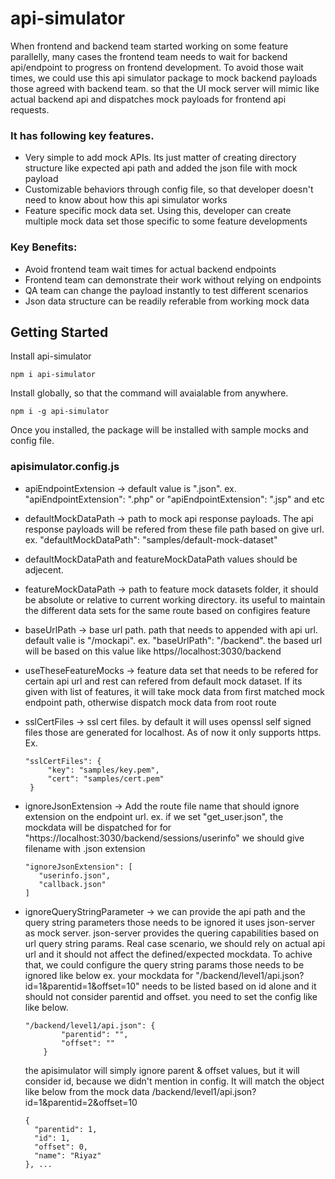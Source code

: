 # api-simulator

When frontend and backend team started working on some feature parallelly, many cases the frontend team needs to wait for backend api/endpoint to progress on frontend development. To avoid those wait times, we could use this api simulator package to mock backend payloads those agreed with backend team. so that the UI mock server will mimic like actual backend api and dispatches mock payloads for frontend api requests.

### It has following key features. 

* Very simple to add mock APIs. Its just matter of creating directory structure like expected api path and added the json file with mock payload
* Customizable behaviors through config file, so that developer doesn't need to know about how this api simulator works
* Feature specific mock data set. Using this, developer can create multiple mock data set those specific to some feature developments

### Key Benefits:

* Avoid frontend team wait times for actual backend endpoints
* Frontend team can demonstrate their work without relying on endpoints
* QA team can change the payload instantly to test different scenarios
* Json data structure can be readily referable from working mock data

## Getting Started

Install api-simulator
```
npm i api-simulator
```

Install globally, so that the command will avaialable from anywhere.

```
npm i -g api-simulator
```

Once you installed, the package will be installed with sample mocks and config file. 

### apisimulator.config.js

 * apiEndpointExtension -> default value is ".json". ex. "apiEndpointExtension": ".php" or "apiEndpointExtension": ".jsp" and etc
 
 * defaultMockDataPath -> path to mock api response payloads. The api response payloads will be refered from these file path based on give url. ex. "defaultMockDataPath":  "samples/default-mock-dataset"
  - defaultMockDataPath and featureMockDataPath values should be adjecent.
 
 * featureMockDataPath -> path to feature mock datasets folder, it should be absolute or relative to current working directory. its useful to maintain the different data sets for the same route based on configires feature
 
 * baseUrlPath -> base url path. path that needs to appended with api url. default valie is "/mockapi". ex. "baseUrlPath": "/backend". the based url will be based on this value like https//localhost:3030/backend
 
 * useTheseFeatureMocks -> feature data set that needs to be refered for certain api url and rest can refered from default mock dataset. If its given with list of features, it will take mock data from first matched mock endpoint path, otherwise dispatch mock data from root route
 
 * sslCertFiles -> ssl cert files. by default it will uses openssl self signed files those are generated for localhost. As of now it only supports https. 
   Ex. 
   ```
   "sslCertFiles": {
        "key": "samples/key.pem",
        "cert": "samples/cert.pem"
    }
    ```
    
 * ignoreJsonExtension -> Add the route file name that should ignore extension on the endpoint url. 
    ex. if we set "get_user.json", the mockdata will be dispatched for for "https://localhost:3030/backend/sessions/userinfo"
     we should give filename with .json extension
     
     ```
     "ignoreJsonExtension": [
        "userinfo.json",
        "callback.json"
    ]
     ```
 * ignoreQueryStringParameter -> we can provide the api path and the query string parameters those needs to be ignored
   it uses json-server as mock server. json-server provides the quering capabilities based on url query string params. 
   Real case scenario, we should rely on actual api url and it should not affect the defined/expected mockdata. To achive
   that, we could configure the query string params those needs to be ignored like below
    ex. your mockdata for "/backend/level1/api.json?id=1&parentid=1&offset=10" needs to be listed based on id alone and it should not consider parentid and offset.
    you need to set the config like like below.
    ```
    "/backend/level1/api.json": {
            "parentid": "",
            "offset": ""
        }
     ```
   the apisimulator will simply ignore parent & offset values, but it will consider id, because we didn't mention in 
   config. It will match the object like below from the mock data
    /backend/level1/api.json?id=1&parentid=2&offset=10
    ```
    {
      "parentid": 1,
      "id": 1,
      "offset": 0,
      "name": "Riyaz"
    }, ...
    ```
